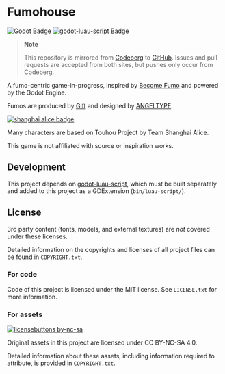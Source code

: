 # Fumohouse

[![Godot Badge](https://img.shields.io/badge/Godot-4.2--stable-orange)](https://godotengine.org/)
[![godot-luau-script Badge](https://img.shields.io/badge/godot--luau--script-v0.9.1-blue)](https://github.com/Fumohouse/godot-luau-script)

> **Note**
>
> This repository is mirrored from [Codeberg](https://codeberg.org/ksk/Fumohouse)
> to [GitHub](https://github.com/Fumohouse/Fumohouse). Issues and pull requests
> are accepted from both sites, but pushes only occur from Codeberg.

A fumo-centric game-in-progress, inspired by [Become Fumo](https://www.roblox.com/games/6238705697/Become-Fumo)
and powered by the Godot Engine.

Fumos are produced by [Gift](https://www.gift-gift.jp/) and designed by [ANGELTYPE](http://blog.angeltype.under.jp/).

[![shanghai alice badge](http://www16.big.or.jp/~zun/image/banner.gif)](http://www16.big.or.jp/~zun/)

Many characters are based on Touhou Project by Team Shanghai Alice.

This game is not affiliated with source or inspiration works.

## Development

This project depends on [godot-luau-script](https://github.com/Fumohouse/godot-luau-script),
which must be built separately and added to this project as a GDExtension (`bin/luau-script/`).

## License

3rd party content (fonts, models, and external textures) are *not* covered under these licenses.

Detailed information on the copyrights and licenses of all project files can be found in `COPYRIGHT.txt`.

### For code

Code of this project is licensed under the MIT license.
See `LICENSE.txt` for more information.

### For assets

[![licensebuttons by-nc-sa](https://licensebuttons.net/l/by-nc-sa/3.0/88x31.png)](https://creativecommons.org/licenses/by-nc-sa/4.0)

Original assets in this project are licensed under CC BY-NC-SA 4.0.

Detailed information about these assets, including information required to attribute, is provided in `COPYRIGHT.txt`.
